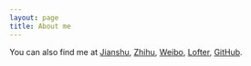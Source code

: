 ```yaml
---
layout: page
title: About me 
---
```


You can also find me at [Jianshu](http://www.jianshu.com/users/yudhoM/latest_articles), [Zhihu](https://www.zhihu.com/people/omsobliga/answers), [Weibo](http://weibo.com/lhshaoren), [Lofter](http://omsobliga.lofter.com), [GitHub](https://github.com/omsobliga).
